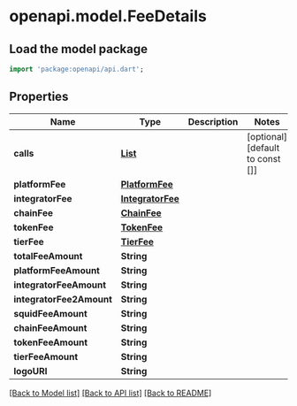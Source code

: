 # openapi.model.FeeDetails

## Load the model package
```dart
import 'package:openapi/api.dart';
```

## Properties
Name | Type | Description | Notes
------------ | ------------- | ------------- | -------------
**calls** | [**List<ChainCall>**](ChainCall.md) |  | [optional] [default to const []]
**platformFee** | [**PlatformFee**](PlatformFee.md) |  | 
**integratorFee** | [**IntegratorFee**](IntegratorFee.md) |  | 
**chainFee** | [**ChainFee**](ChainFee.md) |  | 
**tokenFee** | [**TokenFee**](TokenFee.md) |  | 
**tierFee** | [**TierFee**](TierFee.md) |  | 
**totalFeeAmount** | **String** |  | 
**platformFeeAmount** | **String** |  | 
**integratorFeeAmount** | **String** |  | 
**integratorFee2Amount** | **String** |  | 
**squidFeeAmount** | **String** |  | 
**chainFeeAmount** | **String** |  | 
**tokenFeeAmount** | **String** |  | 
**tierFeeAmount** | **String** |  | 
**logoURI** | **String** |  | 

[[Back to Model list]](../README.md#documentation-for-models) [[Back to API list]](../README.md#documentation-for-api-endpoints) [[Back to README]](../README.md)


